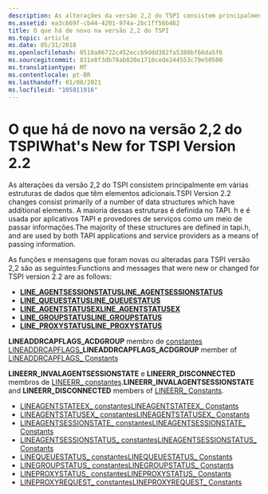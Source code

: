 ```yaml
---
description: As alterações da versão 2,2 do TSPI consistem principalmente em várias estruturas de dados que têm elementos adicionais.
ms.assetid: ea3c669f-cb44-4201-974a-2bc1ff56b462
title: O que há de novo na versão 2,2 do TSPI
ms.topic: article
ms.date: 05/31/2018
ms.openlocfilehash: 0518a86722c452eccb9ddd382fa5380bf66da5f6
ms.sourcegitcommit: 831e8f3db78ab820e1710cede244553c70e50500
ms.translationtype: MT
ms.contentlocale: pt-BR
ms.lasthandoff: 01/08/2021
ms.locfileid: "105811916"
---
```

# <a name="whats-new-for-tspi-version-22"></a><span data-ttu-id="31e8f-103">O que há de novo na versão 2,2 do TSPI</span><span class="sxs-lookup"><span data-stu-id="31e8f-103">What's New for TSPI Version 2.2</span></span>

<span data-ttu-id="31e8f-104">As alterações da versão 2,2 do TSPI consistem principalmente em várias estruturas de dados que têm elementos adicionais.</span><span class="sxs-lookup"><span data-stu-id="31e8f-104">TSPI Version 2.2 changes consist primarily of a number of data structures which have additional elements.</span></span> <span data-ttu-id="31e8f-105">A maioria dessas estruturas é definida no TAPI. h e é usada por aplicativos TAPI e provedores de serviços como um meio de passar informações.</span><span class="sxs-lookup"><span data-stu-id="31e8f-105">The majority of these structures are defined in tapi.h, and are used by both TAPI applications and service providers as a means of passing information.</span></span>

<span data-ttu-id="31e8f-106">As funções e mensagens que foram novas ou alteradas para TSPI versão 2,2 são as seguintes:</span><span class="sxs-lookup"><span data-stu-id="31e8f-106">Functions and messages that were new or changed for TSPI version 2.2 are as follows:</span></span>

-   [<span data-ttu-id="31e8f-107">**LINE_AGENTSESSIONSTATUS**</span><span class="sxs-lookup"><span data-stu-id="31e8f-107">**LINE_AGENTSESSIONSTATUS**</span></span>](./line-agentsessionstatus.md)
-   [<span data-ttu-id="31e8f-108">**LINE_QUEUESTATUS**</span><span class="sxs-lookup"><span data-stu-id="31e8f-108">**LINE_QUEUESTATUS**</span></span>](./line-queuestatus.md)
-   [<span data-ttu-id="31e8f-109">**LINE_AGENTSTATUSEX**</span><span class="sxs-lookup"><span data-stu-id="31e8f-109">**LINE_AGENTSTATUSEX**</span></span>](./line-agentstatusex.md)
-   [<span data-ttu-id="31e8f-110">**LINE_GROUPSTATUS**</span><span class="sxs-lookup"><span data-stu-id="31e8f-110">**LINE_GROUPSTATUS**</span></span>](./line-groupstatus.md)
-   [<span data-ttu-id="31e8f-111">**LINE_PROXYSTATUS**</span><span class="sxs-lookup"><span data-stu-id="31e8f-111">**LINE_PROXYSTATUS**</span></span>](./line-proxystatus.md)

<span data-ttu-id="31e8f-112">**LINEADDRCAPFLAGS_ACDGROUP** membro de [constantes LINEADDRCAPFLAGS_](./lineaddrcapflags--constants.md)</span><span class="sxs-lookup"><span data-stu-id="31e8f-112">**LINEADDRCAPFLAGS_ACDGROUP** member of [LINEADDRCAPFLAGS_ Constants](./lineaddrcapflags--constants.md)</span></span>

<span data-ttu-id="31e8f-113">**LINEERR_INVALAGENTSESSIONSTATE** e **LINEERR_DISCONNECTED** membros de [LINEERR_ constantes](./lineerr--constants.md).</span><span class="sxs-lookup"><span data-stu-id="31e8f-113">**LINEERR_INVALAGENTSESSIONSTATE** and **LINEERR_DISCONNECTED** members of [LINEERR_ Constants](./lineerr--constants.md).</span></span>

-   [<span data-ttu-id="31e8f-114">LINEAGENTSTATEEX_ constantes</span><span class="sxs-lookup"><span data-stu-id="31e8f-114">LINEAGENTSTATEEX_ Constants</span></span>](./lineagentstateex--constants.md)
-   [<span data-ttu-id="31e8f-115">LINEAGENTSTATUSEX_ constantes</span><span class="sxs-lookup"><span data-stu-id="31e8f-115">LINEAGENTSTATUSEX_ Constants</span></span>](./lineagentstatusex--constants.md)
-   [<span data-ttu-id="31e8f-116">LINEAGENTSESSIONSTATE_ constantes</span><span class="sxs-lookup"><span data-stu-id="31e8f-116">LINEAGENTSESSIONSTATE_ Constants</span></span>](./lineagentsessionstate--constants.md)
-   [<span data-ttu-id="31e8f-117">LINEAGENTSESSIONSTATUS_ constantes</span><span class="sxs-lookup"><span data-stu-id="31e8f-117">LINEAGENTSESSIONSTATUS_ Constants</span></span>](./lineagentsessionstatus--constants.md)
-   [<span data-ttu-id="31e8f-118">LINEQUEUESTATUS_ constantes</span><span class="sxs-lookup"><span data-stu-id="31e8f-118">LINEQUEUESTATUS_ Constants</span></span>](./linequeuestatus--constants.md)
-   [<span data-ttu-id="31e8f-119">LINEGROUPSTATUS_ constantes</span><span class="sxs-lookup"><span data-stu-id="31e8f-119">LINEGROUPSTATUS_ Constants</span></span>](./linegroupstatus--constants.md)
-   [<span data-ttu-id="31e8f-120">LINEPROXYSTATUS_ constantes</span><span class="sxs-lookup"><span data-stu-id="31e8f-120">LINEPROXYSTATUS_ Constants</span></span>](./lineproxystatus--constants.md)
-   [<span data-ttu-id="31e8f-121">LINEPROXYREQUEST_ constantes</span><span class="sxs-lookup"><span data-stu-id="31e8f-121">LINEPROXYREQUEST_ Constants</span></span>](./lineproxyrequest--constants.md)

 

 
